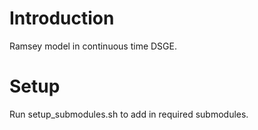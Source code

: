 # Introduction
Ramsey model in continuous time DSGE.

# Setup
Run setup_submodules.sh to add in required submodules.

